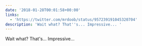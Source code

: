 ```yaml
---
date: '2018-01-28T00:01:58+00:00'
links:
  - 'https://twitter.com/mrdoob/status/957239191045320704'
description: 'Wait what? That''s... Impressive... '
---
```

Wait what? That's... Impressive... 
